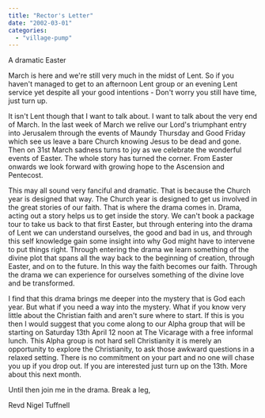 ```yaml
---
title: "Rector's Letter"
date: "2002-03-01"
categories: 
  - "village-pump"
---
```


A dramatic Easter

March is here and we're still very much in the midst of Lent. So if you haven't managed to get to an afternoon Lent group or an evening Lent service yet despite all your good intentions - Don't worry you still have time, just turn up.

It isn't Lent though that I want to talk about. I want to talk about the very end of March. In the last week of March we relive our Lord's triumphant entry into Jerusalem through the events of Maundy Thursday and Good Friday which see us leave a bare Church knowing Jesus to be dead and gone. Then on 31st March sadness turns to joy as we celebrate the wonderful events of Easter. The whole story has turned the corner. From Easter onwards we look forward with growing hope to the Ascension and Pentecost.

This may all sound very fanciful and dramatic. That is because the Church year is designed that way. The Church year is designed to get us involved in the great stories of our faith. That is where the drama comes in. Drama, acting out a story helps us to get inside the story. We can't book a package tour to take us back to that first Easter, but through entering into the drama of Lent we can understand ourselves, the good and bad in us, and through this self knowledge gain some insight into why God might have to intervene to put things right. Through entering the drama we learn something of the divine plot that spans all the way back to the beginning of creation, through Easter, and on to the future. In this way the faith becomes our faith. Through the drama we can experience for ourselves something of the divine love and be transformed.

I find that this drama brings me deeper into the mystery that is God each year. But what if you need a way into the mystery. What if you know very little about the Christian faith and aren't sure where to start. If this is you then I would suggest that you come along to our Alpha group that will be starting on Saturday 13th April 12 noon at The Vicarage with a free informal lunch. This Alpha group is not hard sell Christianity it is merely an opportunity to explore the Christianity, to ask those awkward questions in a relaxed setting. There is no commitment on your part and no one will chase you up if you drop out. If you are interested just turn up on the 13th. More about this next month.

Until then join me in the drama. Break a leg,

Revd Nigel Tuffnell
